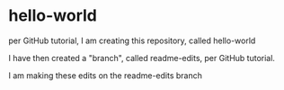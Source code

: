 # hello-world
per GitHub tutorial, I am creating this repository, called hello-world

I have then created a "branch", called readme-edits, per GitHub tutorial.

I am making these edits on the readme-edits branch
